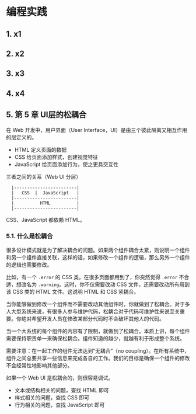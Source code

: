 # 编程实践

## 1. x1

## 2. x2

## 3. x3

## 4. x4

## 5. 第 5 章 UI层的松耦合

在 Web 开发中，用户界面（User Interface，UI）是由三个彼此隔离又相互作用的层定义的。

* HTML 定义页面的数据
* CSS 给页面添加样式，创建视觉特征
* JavaScript 给页面添加行为，使之更具交互性

三者之间的关系（Web UI 分层）

```text
  |------------------------|
  |   CSS  |  JavaScript   |
  |------------------------|
  |          HTML          |
  |------------------------|
```

CSS、JavaScript 都依赖 HTML。

### 5.1. 什么是松耦合

很多设计模式就是为了解决耦合的问题。如果两个组件耦合太紧，则说明一个组件和另一个组件直接关联，这样的话，如果修改一个组件的逻辑，那么另外一个组件的逻辑也需要修改。

比如，有一个 `.error` 的 CSS 类，在很多页面都用到了，你突然觉得 `.error` 不合适，想改名为 `.warning`。这时，你不仅需要改动 CSS 文件，还需要改动所有用到该 CSS 类的 HTML 文件。这说明 HTML 和 CSS 紧耦合。

当你能够做到修改一个组件而不需要改动其他组件时，你就做到了松耦合。对于多人大型系统来说，有很多人参与维护代码，松耦合对于代码可维护性来说至关重要。你绝对希望开发人员在修改某部分代码时不会破坏其他人的代码。

当一个大系统的每个组件的内容有了限制，就做到了松耦合。本质上讲，每个组件需要保持职责单一来确保松耦合。组件知道的越少，就越有利于形成整个系统。

需要注意：在一起工作的组件无法达到“无耦合”（no coupling）。在所有系统中，组件之间总要共享一些信息来完成各自的工作。我们的目标是确保一个组件的修改不会经常性地影响其他部分。

如果一个 Web UI 是松耦合的，则很容易调试。

* 文本或结构相关的问题，查找 HTML 即可
* 样式相关的问题，查找 CSS 即可
* 行为相关的问题，查找 JavaScript 即可